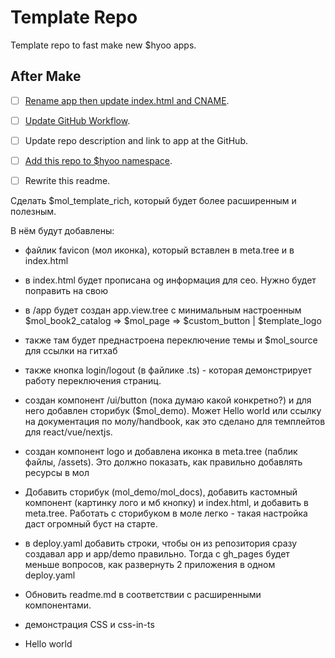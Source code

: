 # Template Repo

Template repo to fast make new $hyoo apps.

## After Make

- [ ] [Rename app then update index.html and CNAME](./app).
- [ ] [Update GitHub Workflow](.github/workflows).
- [ ] Update repo description and link to app at the GitHub.
- [ ] [Add this repo to $hyoo namespace](https://github.com/hyoo-ru/mam_hyoo/blob/master/hyoo.meta.tree).
- [ ] Rewrite this readme.



Сделать $mol_template_rich, который будет более расширенным и полезным. 

В нём будут добавлены: 
- файлик favicon (мол иконка), который вставлен в meta.tree и в index.html
- в index.html будет прописана og информация для сео. Нужно будет поправить на свою

- в /app будет создан app.view.tree с минимальным настроенным $mol_book2_catalog => $mol_page => $custom_button | $template_logo
- также там будет преднастроена переключение темы и $mol_source для ссылки на гитхаб
- также кнопка login/logout (в файлике .ts) - которая демонстрирует работу переключения страниц.

- создан компонент /ui/button (пока думаю какой конкретно?) и для него добавлен сторибук ($mol_demo). Может Hello world или ссылку на документация по молу/handbook, как это сделано для темплейтов для react/vue/nextjs.

- создан компонент logo и добавлена иконка в meta.tree (паблик файлы, /assets). Это должно показать, как правильно добавлять ресурсы в мол

- Добавить сторибук (mol_demo/mol_docs), добавить кастомный компонент (картинку лого и мб кнопку) и index.html, и добавить в meta.tree. Работать с сторибуком в моле легко - такая настройка даст огромный буст на старте.

- в deploy.yaml добавить строки, чтобы он из репозитория сразу создавал app и app/demo правильно. Тогда с gh_pages будет меньше вопросов, как развернуть 2 приложения в одном deploy.yaml

- Обновить readme.md в соответствии с расширенными компонентами. 

- демонстрация CSS и css-in-ts
- Hello world
